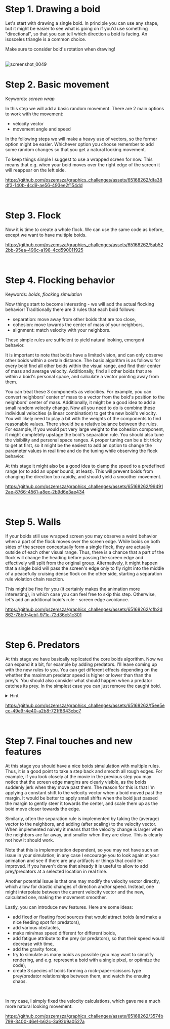 

<br/>

# Step 1. Drawing a boid

Let's start with drawing a single boid. In principle you can use any shape, but it might be easier to see what is going on if you'd use something "directional", so that you can tell which direction a boid is facing. An isosceles triangle is a common choice.

Make sure to consider boid's rotation when drawing!

<br/>![screenshot_0049](https://github.com/pszemsza/graphics_challenges/assets/65168262/f432d2f0-98af-4403-9712-a31583208dc1)


# Step 2. Basic movement
Keywords: _screen wrap_

In this step we will add a basic random movement. There are 2 main options to work with the movement:
* velocity vector
* movement angle and speed

In the following steps we will make a heavy use of vectors, so the former option might be easier. Whichever option you choose remember to add some random changes so that you get a natural looking movement.

To keep things simple I suggest to use a wrapped screen for now. This means that e.g. when your boid moves over the right edge of the screen it will reappear on the left side.


https://github.com/pszemsza/graphics_challenges/assets/65168262/dfa38df3-140b-4cd9-ae56-493ee2f154dd


<br/>

# Step 3. Flock

Now it is time to create a whole flock. We can use the same code as before, except we want to have multiple boids.



https://github.com/pszemsza/graphics_challenges/assets/65168262/5ab522bb-95ea-496c-a198-4cd590011925



<br/>

# Step 4. Flocking behavior
Keywords: _boids_, _flocking simulation_

Now things start to become interesting - we will add the actual flocking behavior! Traditionally there are 3 rules that each boid follows:

* separation: move away from other boids that are too close,
* cohesion: move towards the center of mass of your neighbors,
* alignment: match velocity with your neighbors.

These simple rules are sufficient to yield natural looking, emergent behavior.

It is important to note that boids have a limited vision, and can only observe other boids within a certain distance. The basic algorithm is as follows: for every boid find all other boids within the visual range, and find their center of mass and average velocity. Additionally, find all other boids that are within a boid's personal space, and calculate a vector pointing away from them.

You can treat these 3 components as velocities. For example, you can convert neighbors' center of mass to a vector from the boid's position to the neighbors' center of mass. Additionally, it might be a good idea to add a small random velocity change. Now all you need to do is combine these individual velocities (a linear combination) to get the new boid's velocity. You will likely need to play a bit with the weights of the components to find reasonable values. There should be a relative balance between the rules. For example, if you would put very large weight to the cohesion component, it might completely upstage the boid's separation rule. You should also tune the visibility and personal space ranges. A proper tuning can be a bit tricky to get at first, so it might be the easiest to add an option to change the parameter values in real time and do the tuning while observing the flock behavior.

At this stage it might also be a good idea to clamp the speed to a predefined range (or to add an upper bound, at least). This will prevent boids from changing the direction too rapidly, and should yield a smoother movement.



https://github.com/pszemsza/graphics_challenges/assets/65168262/994912ae-8766-4561-a8ec-2b9d6e3ae434



<br/>

# Step 5. Walls

If your boids still use wrapped screen you may observe a weird behavior when a part of the flock moves over the screen edge. While boids on both sides of the screen conceptually form a single flock, they are actually outside of each other visual range. Thus, there is a chance that a part of the flock will change the heading before passing the screen edge and effectively will split from the original group. Alternatively, it might happen that a single boid will pass the screen's edge only to fly right into the middle of a peacefully cruising dense flock on the other side, starting a separation rule violation chain reaction.

This might be fine for you (it certainly makes the animation more interesting), in which case you can feel free to skip this step. Otherwise, let's add an additional boid's rule - screen edge avoidance.


https://github.com/pszemsza/graphics_challenges/assets/65168262/cfb2d862-78b0-4ebf-971c-72d36c51c301



<br/>

# Step 6. Predators

At this stage we have basically replicated the core boids algorithm. Now we can expand it a bit, for example by adding predators. I'll leave coming up with the new rules to you. You can get different effects depending on the whether the maximum predator speed is higher or lower than than the prey's. You should also consider what should happen when a predator catches its prey. In the simplest case you can just remove the caught boid.


<details>
  <summary>Hint</summary>
  Predators should probably try to catch a prey (i.e. boids). You have a few options here - maybe try to move towards the center of mass of the neighboring boids, where the likelihood of catching something might be the highest? Or maybe try to always catch the closest boid in the visual range? Or, once spotted a prey, maybe keep pursuiting it (indefinitely, or maybe for a specified duration, after which the predator gives up) ignoring other boids?

  <br/>

  You may also consider adding a separation rule for predators.
  <br/>

  Behavior for prey should be rather obvious - they should try to move away from the spotted predators. Thus, this is basically the same as a separation rule for boids, except you may want to give it a higher weight.
</details>

https://github.com/pszemsza/graphics_challenges/assets/65168262/f5ee5ecc-49e9-4e40-a2b8-721f8643cbc7

<br/>

# Step 7. Final touches and new features

At this stage you should have a nice boids simululation with multiple rules. Thus, it is a good point to take a step back and smooth all rough edges. For example, if you look closely at the movie in the previous step you may notice that the screen edge margins are clearly visible, as the boids suddenly jerk when they move past them. The reason for this is that I'm applying a constant shift to the velocity vector when a boid moved past the margin. It would be better to apply small shifts when the boid just passed the margin to gently steer it towards the center, and scale them up as the boid move closer towards the edge.

Similarly, often the separation rule is implemented by taking the (average) vector to the neighbors, and adding (after scaling) to the velocity vector. When implemented naively it means that the velocity change is larger when the neighbors are far away, and smaller when they are close. This is clearly not how it should work.

Note that this is implementation dependent, so you may not have such an issue in your simulation; in any case I encourage you to look again at your animation and see if there are any artifacts or things that could be improved. If you haven't done that already it is useful to allow to add prey/predators at a selected location in real time.

Another potential issue is that one may modify the velocity vector directly, which allow for drastic changes of direction and/or speed. Instead, one might interpolate between the current velocity vector and the new, calculated one, making the movement smoother.

Lastly, you can introduce new features. Here are some ideas:
* add fixed or floating food sources that would attract boids (and make a nice feeding spot for predators),
* add various obstacles,
* make min/max speed different for different boids,
* add fatigue attribute to the prey (or predators), so that their speed would decrease with time,
* add the gravity force,
* try to simulate as many boids as possible (you may want to simplify rendering, and e.g. represent a boid with a single pixel, or optimize the code),
* create 3 species of boids forming a rock-paper-scissors type prey/predator relationships between them, and watch the ensuing chaos.

<br/>

In my case, I simply fixed the velocity calculations, which gave me a much more natural looking movement:

https://github.com/pszemsza/graphics_challenges/assets/65168262/3574b799-3400-46e1-b62c-3a92b9a0527a


